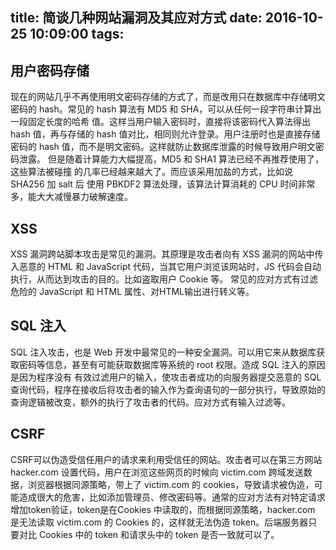 title: 简谈几种网站漏洞及其应对方式
date: 2016-10-25 10:09:00
tags:
---

## 用户密码存储
现在的网站几乎不再使用明文密码存储的方式了，而是改用只在数据库中存储明文密码的 hash。常见的 hash 算法有 MD5 和 SHA，可以从任何一段字符串计算出一段固定长度的哈希 值。这样当用户输入密码时，直接将该密码代入算法得出 hash 值，再与存储的 hash 值对比，相同则允许登录。用户注册时也是直接存储密码的 hash 值，而不是明文密码。这样就防止数据库泄露的时候导致用户明文密码泄露。 但是随着计算能力大幅提高，MD5 和 SHA1 算法已经不再推荐使用了，这些算法被碰撞 的几率已经越来越大了。而应该采用加盐的方式，比如说 SHA256 加 salt 后 使用 PBKDF2 算法处理，该算法计算消耗的 CPU 时间非常多，能大大减慢暴力破解速度。

## XSS 
XSS 漏洞跨站脚本攻击是常见的漏洞。其原理是攻击者向有 XSS 漏洞的网站中传入恶意的 HTML 和 JavaScript 代码，当其它用户浏览该网站时，JS 代码会自动执行，从而达到攻击的目的。比如盗取用户 Cookie 等。 常见的应对方式有过滤危险的 JavaScript 和 HTML 属性、对HTML输出进行转义等。

## SQL 注入
SQL 注入攻击，也是 Web 开发中最常见的一种安全漏洞。可以用它来从数据库获取密码等信息，甚至有可能获取数据库等系统的 root 权限。造成 SQL 注入的原因是因为程序没有 有效过滤用户的输入，使攻击者成功的向服务器提交恶意的 SQL 查询代码，程序在接收后将攻击者的输入作为查询语句的一部分执行，导致原始的查询逻辑被改变，额外的执行了攻击者的代码。应对方式有输入过滤等。

## CSRF
CSRF可以伪造受信任用户的请求来利用受信任的网站。攻击者可以在第三方网站hacker.com 设置代码，用户在浏览这些网页的时候向 victim.com 跨域发送数据，浏览器根据同源策略，带上了 victim.com 的 cookies，导致请求被伪造，可能造成很大的危害，比如添加管理员、修改密码等。通常的应对方法有对特定请求增加token验证，token是在Cookies 中读取的，而根据同源策略，hacker.com 是无法读取 victim.com 的 Cookies 的，这样就无法伪造 token。后端服务器只要对比 Cookies 中的 token 和请求头中的 token 是否一致就可以了。

